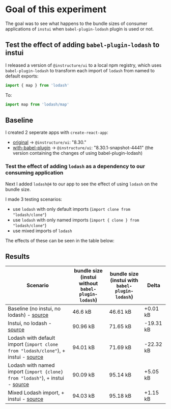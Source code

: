 # Goal of this experiment
The goal was to see what happens to the bundle sizes of consumer applications of `instui` when `babel-plugin-lodash` plugin is used or not.

## Test the effect of adding `babel-plugin-lodash` to instui
I released a version of `@instructure/ui` to a local npm registry, which uses `babel-plugin-lodash` to transform each import of `lodash` from named to default exports:
```js
import { map } from 'lodash'
```

To:
```js
import map from 'lodash/map'
```

## Baseline

I created 2 seperate apps with `create-react-app`:
- [original](./original) -> `@instructure/ui`: "8.30."
- [with-babel-plugin](./with-babel-plugin) -> `@instructure/ui`: "8.30.1-snapshot-4441" (the version containing the changes of using babel-plugin-lodash)

### Test the effect of adding `lodash` as a dependency to our consuming application
Next I added `lodash@4` to our app to see the effect of using `lodash` on the bundle size.

I made 3 testing scenarios:
- use `lodash` with only default imports (`import clone from "lodash/clone"`)
- use `lodash` with only named imports (`import { clone } from "lodash/clone"`)
- use mixed imports of `lodash`

The effects of these can be seen in the table below:

## Results

| Scenario | bundle size (instui without `babel-plugin-lodash`) | bundle size (instui with `babel-plugin-lodash`) | Delta |
| ------------- | ------------- | ------------- |------------- |
| Baseline (no instui, no lodash) - [source](https://github.com/Brailor/test-lodash-import/commit/c530ed51454c6ae6db619c021928aa65ea8c4310) | 46.6 kB | 46.61 kB | +0.01 kB |
| Instui, no lodash - [source](https://github.com/Brailor/test-lodash-import/commit/f4b0ff305bd7d7a7b45d5ef15481de7bbb616489) |  90.96 kB | 71.65 kB | -19.31 kB |
| Lodash with default import (`import clone from "lodash/clone"`), + instui - [source](https://github.com/Brailor/test-lodash-import/commit/46022ceb628a5ebb4e64d6a649d1d71e5432f6d6) |  94.01 kB | 71.69 kB | -22.32 kB |
| Lodash with named import (`import {clone} from "lodash"`), + instui - [source](https://github.com/Brailor/test-lodash-import/commit/e99525dbf3a4eb13c690cdc9e55f07461cc5a22c) |  90.09 kB | 95.14 kB | +5.05 kB|
| Mixed Lodash import, + instui - [source](https://github.com/Brailor/test-lodash-import/commit/0136badf50ecc4f3d8a18572015b357c268593c9) | 94.03 kB | 95.18 kB | +1.15 kB |
